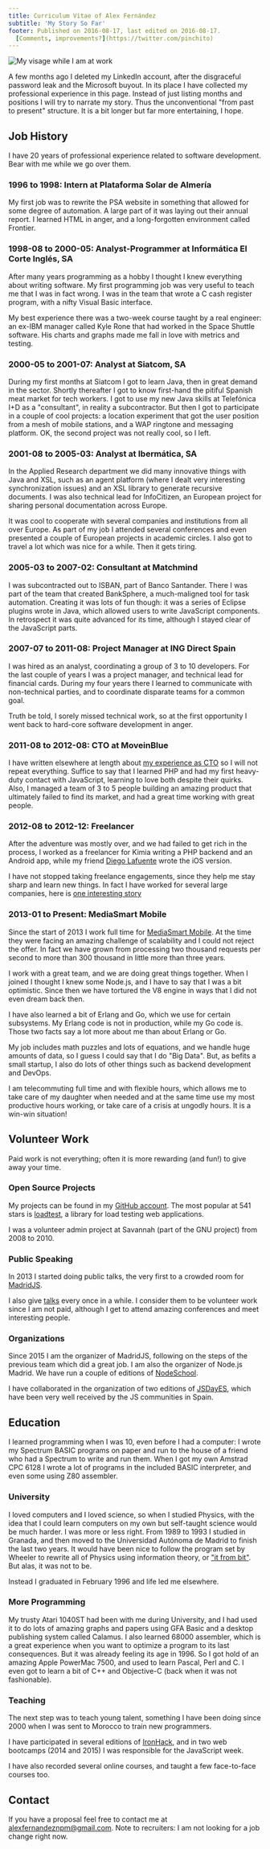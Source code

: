 ```yaml
---
title: Curriculum Vitae of Alex Fernández 
subtitle: 'My Story So Far'
footer: Published on 2016-08-17, last edited on 2016-08-17.
  [Comments, improvements?](https://twitter.com/pinchito)
---
```


![My visage while I am at work](pics/profile.jpg "Alex Fernández")

A few months ago I deleted my LinkedIn account,
after the disgraceful password leak
and the Microsoft buyout.
In its place I have collected my professional experience in this page.
Instead of just listing months and positions
I will try to narrate my story.
Thus the unconventional "from past to present" structure.
It is a bit longer but far more entertaining, I hope.

## Job History

I have 20 years of professional experience related to software development.
Bear with me while we go over them.

### 1996 to 1998: Intern at Plataforma Solar de Almería

My first job was to rewrite the PSA website in something that allowed for
some degree of automation.
A large part of it was laying out their annual report.
I learned HTML in anger, and a long-forgotten environment called Frontier.

### 1998-08 to 2000-05: Analyst-Programmer at Informática El Corte Inglés, SA

After many years programming as a hobby I thought I knew everything about writing software.
My first programming job was very useful to teach me that I was in fact wrong.
I was in the team that wrote a C cash register program,
with a nifty Visual Basic interface.

My best experience there was a two-week course taught by a real engineer:
an ex-IBM manager called Kyle Rone that had worked in the Space Shuttle software.
His charts and graphs made me fall in love with metrics and testing.

### 2000-05 to 2001-07: Analyst at Siatcom, SA

During my first months at Siatcom I got to learn Java,
then in great demand in the sector.
Shortly thereafter I got to know  first-hand the pitiful Spanish meat market for tech workers.
I got to use my new Java skills at Telefónica I+D as a "consultant",
in reality a subcontractor.
But then I got to participate in a couple of cool projects:
a location experiment that got the user position
from a mesh of mobile stations,
and a WAP ringtone and messaging platform.
OK, the second project was not really cool, so I left.

### 2001-08 to 2005-03: Analyst at Ibermática, SA

In the Applied Research department we did many innovative things with Java and XSL,
such as an agent platform (where I dealt very interesting synchronization issues)
and an XSL library to generate recursive documents.
I was also technical lead for InfoCitizen,
an European project for sharing personal documentation across Europe.

It was cool to cooperate with several companies and institutions from all over Europe.
As part of my job I attended several conferences and even presented a couple of European projects in academic circles.
I also got to travel a lot which was nice for a while.
Then it gets tiring.

### 2005-03 to 2007-02: Consultant at Matchmind

I was subcontracted out to ISBAN, part of Banco Santander.
There I was part of the team that created BankSphere,
a much-maligned tool for task automation.
Creating it was lots of fun though:
it was a series of Eclipse plugins wrote in Java,
which allowed users to write JavaScript components.
In retrospect it was quite advanced for its time,
although I stayed clear of the JavaScript parts.

### 2007-07 to 2011-08: Project Manager at ING Direct Spain

I was hired as an analyst,
coordinating a group of 3 to 10 developers.
For the last couple of years I was a project manager,
and technical lead for financial cards.
During my four years there I learned to communicate with non-technical parties,
and to coordinate disparate teams for a common goal.

Truth be told, I sorely missed technical work,
so at the first opportunity I went back to hard-core software development in anger.

### 2011-08 to 2012-08: CTO at MoveinBlue

I have written elsewhere at length about
[my experience as CTO](../2016/mib-five-years-later.html)
so I will not repeat everything.
Suffice to say that I learned PHP
and had my first heavy-duty contact with JavaScript,
learning to love both despite their quirks.
Also, I managed a team of 3 to 5 people
building an amazing product that ultimately failed to find its market,
and had a great time working with great people.

### 2012-08 to 2012-12: Freelancer

After the adventure was mostly over,
and we had failed to get rich in the process,
I worked as a freelancer for Kimia
writing a PHP backend and an Android app,
while my friend [Diego Lafuente](https://twitter.com/tufosa)
wrote the iOS version.

I have not stopped taking freelance engagements,
since they help me stay sharp and learn new things.
In fact I have worked for several large companies,
here is [one interesting story](../2016/stridercd.html)

### 2013-01 to Present: MediaSmart Mobile

Since the start of 2013 I work full time for [MediaSmart Mobile](http://mediasmart.es/).
At the time they were facing an amazing challenge of scalability
and I could not reject the offer.
In fact we have grown from processing two thousand requests per second
to more than 300 thousand in little more than three years.

I work with a great team,
and we are doing great things together.
When I joined I thought I knew some Node.js,
and I have to say that I was a bit optimistic.
Since then we have tortured the V8 engine
in ways that I did not even dream back then.

I have also learned a bit of Erlang and Go,
which we use for certain subsystems.
My Erlang code is not in production, while my Go code is.
Those two facts say a lot more about me than about Erlang or Go.

My job includes math puzzles and lots of equations,
and we handle huge amounts of data,
so I guess I could say that I do "Big Data".
But, as befits a small startup,
I also do lots of other things such as backend development
and DevOps.

I am telecommuting full time and with flexible hours,
which allows me to take care of my daughter when needed and at the same time
use my most productive hours working,
or take care of a crisis at ungodly hours.
It is a win-win situation!

## Volunteer Work

Paid work is not everything;
often it is more rewarding (and fun!) to give away your time.

### Open Source Projects

My projects can be found in my
[GitHub account](https://github.com/alexfernandez/).
The most popular at 541 stars is
[loadtest](https://github.com/alexfernandez/loadtest),
a library for load testing web applications.

I was a volunteer admin project at Savannah (part of the GNU project)
from 2008 to 2010.

### Public Speaking

In 2013 I started doing public talks,
the very first to a crowded room for
[MadridJS](http://www.meetup.com/es-ES/madridjs/events/105582592/).

I also give
[talks](http://lanyrd.com/profile/pinchito/sessions/)
every once in a while.
I consider them to be volunteer work since I am not paid,
although I get to attend amazing conferences and meet interesting people.

### Organizations

Since 2015 I am the organizer of MadridJS,
following on the steps of the previous team which did a great job.
I am also the organizer of Node.js Madrid.
We have run a couple of editions of
[NodeSchool](http://nodeschool.io/madrid/).

I have collaborated in the organization of two editions of
[JSDayES](http://jsday.es/),
which have been very well received by the JS communities in Spain.

## Education

I learned programming when I was 10,
even before I had a computer:
I wrote my Spectrum BASIC programs on paper
and run to the house of a friend who had a Spectrum
to write and run them.
When I got my own Amstrad CPC 6128 I wrote a lot of programs
in the included BASIC interpreter,
and even some using Z80 assembler.

### University

I loved computers and I loved science,
so when 
I studied Physics,
with the idea that I could learn computers on my own
but self-taught science would be much harder.
I was more or less right.
From 1989 to 1993 I studied in Granada,
and then moved to the Universidad Autónoma de Madrid
to finish the last two years.
It would have been nice to follow the program set by Wheeler to rewrite all of Physics using information theory,
or ["it from bit"](http://www.physicsoftheuniverse.com/scientists_wheeler.html).
But alas, it was not to be.

Instead I graduated in February 1996 and life led me elsewhere.

### More Programming

My trusty Atari 1040ST had been with me during University,
and I had used it to do lots of amazing graphs and papers
using GFA Basic and a desktop publishing system called Calamus.
I also learned 68000 assembler,
which is a great experience when you want to optimize a program
to its last consequences.
But it was already feeling its age in 1996.
So I got hold of an amazing Apple PowerMac 7500,
and used to learn Pascal, Perl and C.
I even got to learn a bit of C++ and Objective-C
(back when it was not fashionable).

### Teaching

The next step was to teach young talent,
something I have been doing since 2000 when I was sent to Morocco to train new programmers.

I have participated in several editions of
[IronHack](https://www.ironhack.com/),
and in two web bootcamps (2014 and 2015)
I was responsible for the JavaScript week.

I have also recorded several online courses,
and taught a few face-to-face courses too.

## Contact

If you have a proposal feel free to contact me at
[alexfernandeznpm@gmail.com](mailto:alexfernandeznpm@gmail.com).
Note to recruiters: I am not looking for a job change right now.

